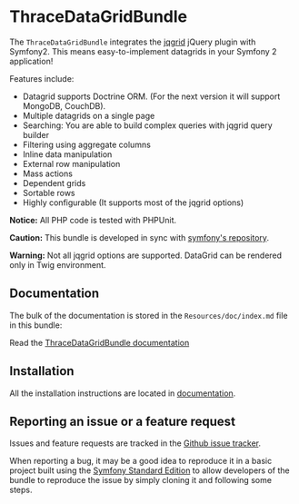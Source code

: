 ThraceDataGridBundle
=====================

The `ThraceDataGridBundle` integrates the [jqgrid](https://github.com/tonytomov/jqGrid)
jQuery plugin with Symfony2. This means easy-to-implement datagrids in your Symfony 2 application!

Features include:

- Datagrid supports Doctrine ORM. (For the next version it will support MongoDB, CouchDB).
- Multiple datagrids on a single page
- Searching: You are able to build complex queries with jqgrid query builder
- Filtering using aggregate columns
- Inline data manipulation
- External row manipulation
- Mass actions
- Dependent grids
- Sortable rows
- Highly configurable (It supports most of the jqgrid options)

**Notice:** All PHP code is tested with PHPUnit.

**Caution:** This bundle is developed in sync with [symfony's repository](https://github.com/symfony/symfony). 

**Warning:** Not all jqgrid options are supported. DataGrid can be rendered only in Twig environment.

Documentation
-------------

The bulk of the documentation is stored in the `Resources/doc/index.md`
file in this bundle:

Read the [ThraceDataGridBundle documentation](https://github.com/thrace-project/datagrid-bundle/blob/master/Resources/doc/index.md)

Installation
------------

All the installation instructions are located in [documentation](https://github.com/thrace-project/datagrid-bundle/blob/master/Resources/doc/index.md).

Reporting an issue or a feature request
---------------------------------------

Issues and feature requests are tracked in the [Github issue tracker](https://github.com/thrace-project/datagrid-bundle/issues).

When reporting a bug, it may be a good idea to reproduce it in a basic project
built using the [Symfony Standard Edition](https://github.com/symfony/symfony-standard)
to allow developers of the bundle to reproduce the issue by simply cloning it
and following some steps.


